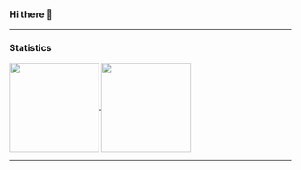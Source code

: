 ### Hi there 👋

---

### Statistics
<a href="https://github.com/anuraghazra/github-readme-stats">
  <img align="center" src="https://github-readme-stats.vercel.app/api?username=Choiseokmin&show_icons=true&theme=chartreuse-dark" height="160px" />
  <img align="center" src="https://github-readme-stats.vercel.app/api/top-langs/?username=Choiseokmin&layout=compact&theme=chartreuse-dark" height="160px" />
</a>

---
